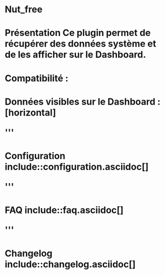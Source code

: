 <H1> Nut_free

<H1> Présentation
Ce plugin permet de récupérer des données système et de les afficher sur le Dashboard.


<H1> Compatibilité :

<H1> Données visibles sur le Dashboard :
[horizontal]

'''
<H1> Configuration
include::configuration.asciidoc[]

'''
<H1> FAQ
include::faq.asciidoc[]



'''
<H1> Changelog
include::changelog.asciidoc[]

